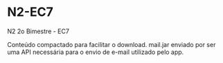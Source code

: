 # N2-EC7
N2 2o Bimestre - EC7

Conteúdo compactado para facilitar o download.
mail.jar enviado por ser uma API necessária para o envio de e-mail utilizado pelo app.
